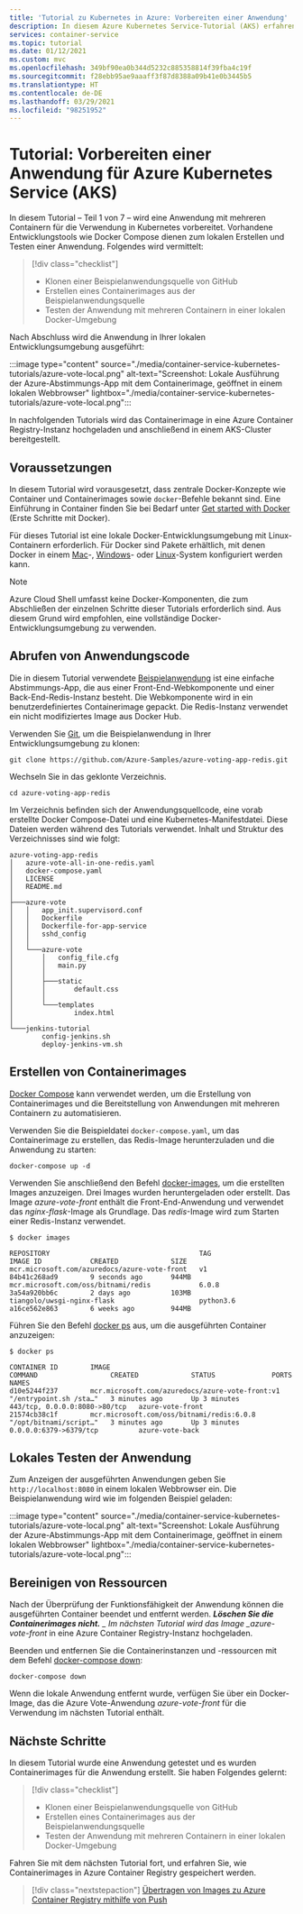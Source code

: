 ```yaml
---
title: 'Tutorial zu Kubernetes in Azure: Vorbereiten einer Anwendung'
description: In diesem Azure Kubernetes Service-Tutorial (AKS) erfahren Sie, wie mit Docker Compose eine App mit mehreren Containern vorbereitet und erstellt wird, die Sie dann in AKS bereitstellen können.
services: container-service
ms.topic: tutorial
ms.date: 01/12/2021
ms.custom: mvc
ms.openlocfilehash: 349bf90ea0b344d5232c885358814f39fba4c19f
ms.sourcegitcommit: f28ebb95ae9aaaff3f87d8388a09b41e0b3445b5
ms.translationtype: HT
ms.contentlocale: de-DE
ms.lasthandoff: 03/29/2021
ms.locfileid: "98251952"
---
```

# <a name="tutorial-prepare-an-application-for-azure-kubernetes-service-aks"></a>Tutorial: Vorbereiten einer Anwendung für Azure Kubernetes Service (AKS)

In diesem Tutorial – Teil 1 von 7 – wird eine Anwendung mit mehreren Containern für die Verwendung in Kubernetes vorbereitet. Vorhandene Entwicklungstools wie Docker Compose dienen zum lokalen Erstellen und Testen einer Anwendung. Folgendes wird vermittelt:

> [!div class="checklist"]
> * Klonen einer Beispielanwendungsquelle von GitHub
> * Erstellen eines Containerimages aus der Beispielanwendungsquelle
> * Testen der Anwendung mit mehreren Containern in einer lokalen Docker-Umgebung

Nach Abschluss wird die Anwendung in Ihrer lokalen Entwicklungsumgebung ausgeführt:

:::image type="content" source="./media/container-service-kubernetes-tutorials/azure-vote-local.png" alt-text="Screenshot: Lokale Ausführung der Azure-Abstimmungs-App mit dem Containerimage, geöffnet in einem lokalen Webbrowser" lightbox="./media/container-service-kubernetes-tutorials/azure-vote-local.png":::

In nachfolgenden Tutorials wird das Containerimage in eine Azure Container Registry-Instanz hochgeladen und anschließend in einem AKS-Cluster bereitgestellt.

## <a name="before-you-begin"></a>Voraussetzungen

In diesem Tutorial wird vorausgesetzt, dass zentrale Docker-Konzepte wie Container und Containerimages sowie `docker`-Befehle bekannt sind. Eine Einführung in Container finden Sie bei Bedarf unter [Get started with Docker][docker-get-started] (Erste Schritte mit Docker).

Für dieses Tutorial ist eine lokale Docker-Entwicklungsumgebung mit Linux-Containern erforderlich. Für Docker sind Pakete erhältlich, mit denen Docker in einem [Mac][docker-for-mac]-, [Windows][docker-for-windows]- oder [Linux][docker-for-linux]-System konfiguriert werden kann.

> [!NOTE]
> Azure Cloud Shell umfasst keine Docker-Komponenten, die zum Abschließen der einzelnen Schritte dieser Tutorials erforderlich sind. Aus diesem Grund wird empfohlen, eine vollständige Docker-Entwicklungsumgebung zu verwenden.

## <a name="get-application-code"></a>Abrufen von Anwendungscode

Die in diesem Tutorial verwendete [Beispielanwendung][sample-application] ist eine einfache Abstimmungs-App, die aus einer Front-End-Webkomponente und einer Back-End-Redis-Instanz besteht. Die Webkomponente wird in ein benutzerdefiniertes Containerimage gepackt. Die Redis-Instanz verwendet ein nicht modifiziertes Image aus Docker Hub.

Verwenden Sie [Git][], um die Beispielanwendung in Ihrer Entwicklungsumgebung zu klonen:

```console
git clone https://github.com/Azure-Samples/azure-voting-app-redis.git
```

Wechseln Sie in das geklonte Verzeichnis.

```console
cd azure-voting-app-redis
```

Im Verzeichnis befinden sich der Anwendungsquellcode, eine vorab erstellte Docker Compose-Datei und eine Kubernetes-Manifestdatei. Diese Dateien werden während des Tutorials verwendet. Inhalt und Struktur des Verzeichnisses sind wie folgt:

```output
azure-voting-app-redis
│   azure-vote-all-in-one-redis.yaml
│   docker-compose.yaml
│   LICENSE
│   README.md
│
├───azure-vote
│   │   app_init.supervisord.conf
│   │   Dockerfile
│   │   Dockerfile-for-app-service
│   │   sshd_config
│   │
│   └───azure-vote
│       │   config_file.cfg
│       │   main.py
│       │
│       ├───static
│       │       default.css
│       │
│       └───templates
│               index.html
│
└───jenkins-tutorial
        config-jenkins.sh
        deploy-jenkins-vm.sh
```

## <a name="create-container-images"></a>Erstellen von Containerimages

[Docker Compose][docker-compose] kann verwendet werden, um die Erstellung von Containerimages und die Bereitstellung von Anwendungen mit mehreren Containern zu automatisieren.

Verwenden Sie die Beispieldatei `docker-compose.yaml`, um das Containerimage zu erstellen, das Redis-Image herunterzuladen und die Anwendung zu starten:

```console
docker-compose up -d
```

Verwenden Sie anschließend den Befehl [docker-images][docker-images], um die erstellten Images anzuzeigen. Drei Images wurden heruntergeladen oder erstellt. Das Image *azure-vote-front* enthält die Front-End-Anwendung und verwendet das *nginx-flask*-Image als Grundlage. Das *redis*-Image wird zum Starten einer Redis-Instanz verwendet.

```
$ docker images

REPOSITORY                                     TAG                 IMAGE ID            CREATED             SIZE
mcr.microsoft.com/azuredocs/azure-vote-front   v1                  84b41c268ad9        9 seconds ago       944MB
mcr.microsoft.com/oss/bitnami/redis            6.0.8               3a54a920bb6c        2 days ago          103MB
tiangolo/uwsgi-nginx-flask                     python3.6           a16ce562e863        6 weeks ago         944MB
```

Führen Sie den Befehl [docker ps][docker-ps] aus, um die ausgeführten Container anzuzeigen:

```
$ docker ps

CONTAINER ID        IMAGE                                             COMMAND                  CREATED             STATUS              PORTS                           NAMES
d10e5244f237        mcr.microsoft.com/azuredocs/azure-vote-front:v1   "/entrypoint.sh /sta…"   3 minutes ago       Up 3 minutes        443/tcp, 0.0.0.0:8080->80/tcp   azure-vote-front
21574cb38c1f        mcr.microsoft.com/oss/bitnami/redis:6.0.8         "/opt/bitnami/script…"   3 minutes ago       Up 3 minutes        0.0.0.0:6379->6379/tcp          azure-vote-back
```

## <a name="test-application-locally"></a>Lokales Testen der Anwendung

Zum Anzeigen der ausgeführten Anwendungen geben Sie `http://localhost:8080` in einem lokalen Webbrowser ein. Die Beispielanwendung wird wie im folgenden Beispiel geladen:

:::image type="content" source="./media/container-service-kubernetes-tutorials/azure-vote-local.png" alt-text="Screenshot: Lokale Ausführung der Azure-Abstimmungs-App mit dem Containerimage, geöffnet in einem lokalen Webbrowser" lightbox="./media/container-service-kubernetes-tutorials/azure-vote-local.png":::

## <a name="clean-up-resources"></a>Bereinigen von Ressourcen

Nach der Überprüfung der Funktionsfähigkeit der Anwendung können die ausgeführten Container beendet und entfernt werden. ***Löschen Sie die Containerimages nicht.** _ Im nächsten Tutorial wird das Image _azure-vote-front* in eine Azure Container Registry-Instanz hochgeladen.

Beenden und entfernen Sie die Containerinstanzen und -ressourcen mit dem Befehl [docker-compose down][docker-compose-down]:

```console
docker-compose down
```

Wenn die lokale Anwendung entfernt wurde, verfügen Sie über ein Docker-Image, das die Azure Vote-Anwendung *azure-vote-front* für die Verwendung im nächsten Tutorial enthält.

## <a name="next-steps"></a>Nächste Schritte

In diesem Tutorial wurde eine Anwendung getestet und es wurden Containerimages für die Anwendung erstellt. Sie haben Folgendes gelernt:

> [!div class="checklist"]
> * Klonen einer Beispielanwendungsquelle von GitHub
> * Erstellen eines Containerimages aus der Beispielanwendungsquelle
> * Testen der Anwendung mit mehreren Containern in einer lokalen Docker-Umgebung

Fahren Sie mit dem nächsten Tutorial fort, und erfahren Sie, wie Containerimages in Azure Container Registry gespeichert werden.

> [!div class="nextstepaction"]
> [Übertragen von Images zu Azure Container Registry mithilfe von Push][aks-tutorial-prepare-acr]

<!-- LINKS - external -->
[docker-compose]: https://docs.docker.com/compose/
[docker-for-linux]: https://docs.docker.com/engine/installation/#supported-platforms
[docker-for-mac]: https://docs.docker.com/docker-for-mac/
[docker-for-windows]: https://docs.docker.com/docker-for-windows/
[docker-get-started]: https://docs.docker.com/get-started/
[docker-images]: https://docs.docker.com/engine/reference/commandline/images/
[docker-ps]: https://docs.docker.com/engine/reference/commandline/ps/
[docker-compose-down]: https://docs.docker.com/compose/reference/down
[git]: https://git-scm.com/downloads
[sample-application]: https://github.com/Azure-Samples/azure-voting-app-redis

<!-- LINKS - internal -->
[aks-tutorial-prepare-acr]: ./tutorial-kubernetes-prepare-acr.md
